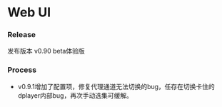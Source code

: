 # Web UI

### Release
发布版本 v0.90 beta体验版

### Process
- v0.9.1增加了配置项，修复代理通道无法切换的bug，任存在切换卡住的dplayer内部bug，再次手动选集可缓解。
